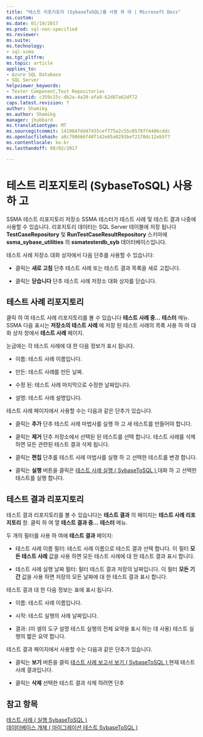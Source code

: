 ```yaml
---
title: "테스트 리포지토리 (SybaseToSQL)를 사용 하 여 | Microsoft Docs"
ms.custom: 
ms.date: 01/19/2017
ms.prod: sql-non-specified
ms.reviewer: 
ms.suite: 
ms.technology:
- sql-ssma
ms.tgt_pltfrm: 
ms.topic: article
applies_to:
- Azure SQL Database
- SQL Server
helpviewer_keywords:
- Tester Component,Test Repositories
ms.assetid: c359c25c-db2a-4a20-afa9-62d87a62df72
caps.latest.revision: 7
author: Shamikg
ms.author: Shamikg
manager: jhubbard
ms.translationtype: MT
ms.sourcegitcommit: 1419847dd47435cef775a2c55c0578ff4406cddc
ms.openlocfilehash: a8c790666f48f142e65a0293bef2170dc12eb5f7
ms.contentlocale: ko-kr
ms.lasthandoff: 08/02/2017

---
```

# <a name="using-test-repositories-sybasetosql"></a>테스트 리포지토리 (SybaseToSQL) 사용 하 고
SSMA 테스트 리포지토리 저장소 SSMA 테스터가 테스트 사례 및 테스트 결과 나중에 사용할 수 있습니다. 리포지토리 데이터는 SQL Server 테이블에 저장 됩니다 **TestCaseRepository** 및 **RunTestCaseResultRepository** 스키마에 **ssma_sybase_utilities** 의 **ssmatesterdb_syb** 데이터베이스입니다.  
  
테스트 사례 저장소 대화 상자에서 다음 단추를 사용할 수 있습니다:  
  
-   클릭는 **새로 고침** 단추 테스트 사례 또는 테스트 결과 목록을 새로 고칩니다.  
  
-   클릭는 **닫습니다** 단추 테스트 사례 저장소 대화 상자를 닫습니다.  
  
## <a name="test-cases-repository"></a>테스트 사례 리포지토리  
클릭 하 여 테스트 사례 리포지토리를 볼 수 있습니다 **테스트 사례 중...** **테스터** 메뉴. SSMA 다음 표시는 **저장소의 테스트 사례** 에 저장 된 테스트 사례의 목록 사용 하 여 대화 상자 창에서 **테스트 사례** 페이지.  
  
눈금에는 각 테스트 사례에 대 한 다음 정보가 표시 됩니다.  
  
-   이름: 테스트 사례 이름입니다.  
  
-   만든: 테스트 사례를 만든 날짜.  
  
-   수정 된: 테스트 사례 마지막으로 수정한 날짜입니다.  
  
-   설명: 테스트 사례 설명입니다.  
  
테스트 사례 페이지에서 사용할 수는 다음과 같은 단추가 있습니다.  
  
-   클릭는 **추가** 단추 테스트 사례 마법사를 실행 하 고 새 테스트를 만들어야 합니다.  
  
-   클릭는 **제거** 단추 저장소에서 선택된 된 테스트를 선택 합니다. 테스트 사례를 삭제 하면 모든 관련된 테스트 결과 삭제 됩니다.  
  
-   클릭는 **편집** 단추를 테스트 사례 마법사를 실행 하 고 선택한 테스트를 변경 합니다.  
  
-   클릭는 **실행** 버튼을 클릭은 [테스트 사례 실행 &#40; SybaseToSQL &#41; ](../../ssma/sybase/running-test-cases-sybasetosql.md) 대화 하 고 선택한 테스트를 실행 합니다.  
  
## <a name="test-results-repository"></a>테스트 결과 리포지토리  
테스트 결과 리포지토리를 볼 수 있습니다는 **테스트 결과** 의 페이지는 **테스트 사례 리포지토리** 창. 클릭 하 여 열 **테스트 결과 중...** **테스터** 메뉴.  
  
두 개의 필터를 사용 하 여에 **테스트 결과** 페이지:  
  
-   테스트 사례 이름 필터: 테스트 사례 이름으로 테스트 결과 선택 합니다. 이 필터 **모든 테스트 사례** 값을 사용 하면 모든 테스트 사례에 대 한 테스트 결과 표시 합니다.  
  
-   테스트 사례 실행 날짜 필터: 필터 테스트 결과 저장의 날짜입니다. 이 필터 **모든 기간** 값을 사용 하면 저장의 모든 날짜에 대 한 테스트 결과 표시 합니다.  
  
테스트 결과 대 한 다음 정보는 표에 표시 됩니다.  
  
-   이름: 테스트 사례 이름입니다.  
  
-   시작: 테스트 실행의 사례 날짜입니다.  
  
-   결과: (이 셀의 도구 설명 테스트 실행의 전체 요약을 표시 하는 데 사용) 테스트 실행의 짧은 요약 합니다.  
  
테스트 결과 페이지에서 사용할 수는 다음과 같은 단추가 있습니다.  
  
-   클릭는 **보기** 버튼을 클릭 [테스트 사례 보고서 보기 &#40; SybaseToSQL &#41; ](../../ssma/sybase/viewing-test-case-reports-sybasetosql.md) 현재 테스트 사례 결과입니다.  
  
-   클릭는 **삭제** 선택한 테스트 결과 삭제 하려면 단추  
  
## <a name="see-also"></a>참고 항목  
[테스트 사례 &#40; 실행 SybaseToSQL &#41;](../../ssma/sybase/running-test-cases-sybasetosql.md)  
[데이터베이스 개체 &#40; 마이그레이션 테스트 SybaseToSQL &#41;](../../ssma/sybase/testing-migrated-database-objects-sybasetosql.md)  
  

